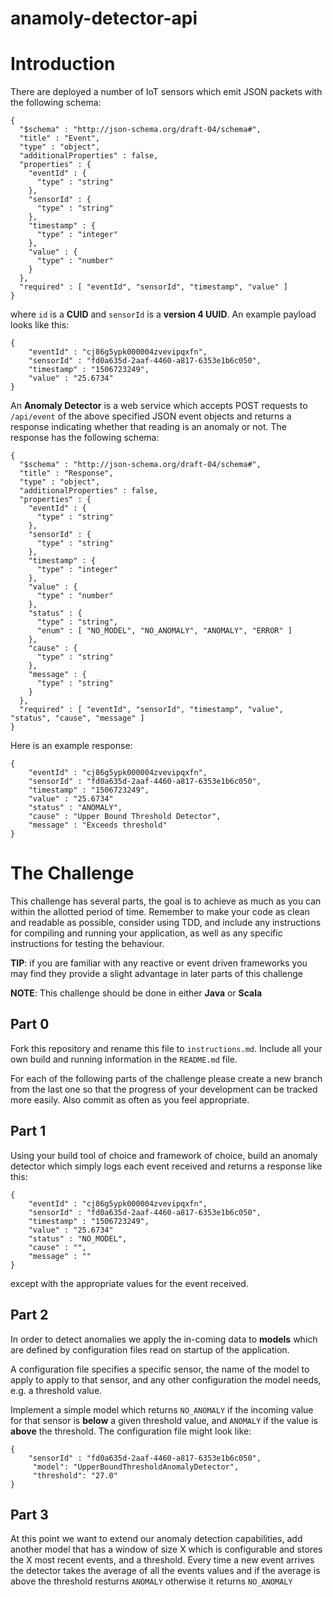 # anamoly-detector-api
# Introduction

There are deployed a number of IoT sensors which emit JSON packets with the following schema:

	{
	  "$schema" : "http://json-schema.org/draft-04/schema#",
	  "title" : "Event",
	  "type" : "object",
	  "additionalProperties" : false,
	  "properties" : {
	    "eventId" : {
	      "type" : "string"
	    },
	    "sensorId" : {
	      "type" : "string"
	    },
	    "timestamp" : {
	      "type" : "integer"
	    },
	    "value" : {
	      "type" : "number"
	    }
	  },
	  "required" : [ "eventId", "sensorId", "timestamp", "value" ]
	}

where `id` is a **CUID** and `sensorId` is a **version 4 UUID**. An example payload looks like this:

    {
        "eventId" : "cj86g5ypk000004zvevipqxfn",
        "sensorId" : "fd0a635d-2aaf-4460-a817-6353e1b6c050",
        "timestamp" : "1506723249",
        "value" : "25.6734"
    }

An **Anomaly Detector** is a web service which accepts POST requests to `/api/event` of the above specified JSON event objects and returns a response indicating whether that reading is an anomaly or not. The response has the following schema:

	{
	  "$schema" : "http://json-schema.org/draft-04/schema#",
	  "title" : "Response",
	  "type" : "object",
	  "additionalProperties" : false,
	  "properties" : {
	    "eventId" : {
	      "type" : "string"
	    },
	    "sensorId" : {
	      "type" : "string"
	    },
	    "timestamp" : {
	      "type" : "integer"
	    },
	    "value" : {
	      "type" : "number"
	    },
	    "status" : {
	      "type" : "string",
	      "enum" : [ "NO_MODEL", "NO_ANOMALY", "ANOMALY", "ERROR" ]
	    },
	    "cause" : {
	      "type" : "string"
	    },
	    "message" : {
	      "type" : "string"
	    }
	  },
	  "required" : [ "eventId", "sensorId", "timestamp", "value", "status", "cause", "message" ]
	}

Here is an example response:

    {
        "eventId" : "cj86g5ypk000004zvevipqxfn",
        "sensorId" : "fd0a635d-2aaf-4460-a817-6353e1b6c050",
        "timestamp" : "1506723249",
        "value" : "25.6734"
        "status" : "ANOMALY",
        "cause" : "Upper Bound Threshold Detector",
        "message" : "Exceeds threshold"
    }

# The Challenge

This challenge has several parts, the goal is to achieve as much as you can within the allotted period of time. Remember to make your code as clean and readable as possible, consider using TDD, and include any instructions for compiling and running your application, as well as any specific instructions for testing the behaviour.

**TIP**: if you are familiar with any reactive or event driven frameworks you may find they provide a slight advantage in later parts of this challenge

**NOTE**: This challenge should be done in either **Java** or **Scala**

## Part 0 

Fork this repository and rename this file to `instructions.md`. Include all your own build and running information in the `README.md` file.

For each of the following parts of the challenge please create a new branch from the last one so that the progress of your development can be tracked more easily. Also commit as often as you feel appropriate.

## Part 1

Using your build tool of choice and framework of choice, build an anomaly detector which simply logs each event received and returns a response like this:

    {
        "eventId" : "cj86g5ypk000004zvevipqxfn",
        "sensorId" : "fd0a635d-2aaf-4460-a817-6353e1b6c050",
        "timestamp" : "1506723249",
        "value" : "25.6734"
        "status" : "NO_MODEL",
        "cause" : "",
        "message" : ""
    }

except with the appropriate values for the event received.

## Part 2 

In order to detect anomalies we apply the in-coming data to **models** which are defined by configuration files read on startup of the application.

A configuration file specifies a specific sensor, the name of the model to apply to apply to that sensor, and any other configuration the model needs, e.g. a threshold value.

Implement a simple model which returns `NO_ANOMALY` if the incoming value for that sensor is **below** a given threshold value, and `ANOMALY` if the value is **above** the threshold. The configuration file might look like:

	{
        "sensorId" : "fd0a635d-2aaf-4460-a817-6353e1b6c050",
	     "model": "UpperBoundThresholdAnomalyDetector",
	     "threshold": "27.0"
	}
	
## Part 3

At this point we want to extend our anomaly detection capabilities, add another model that has a window of size X which is configurable and stores the X most recent events, and a threshold. Every time a new event arrives the detector takes the average of all the events values and if the average is above the threshold resturns `ANOMALY` otherwise it returns `NO_ANOMALY`
